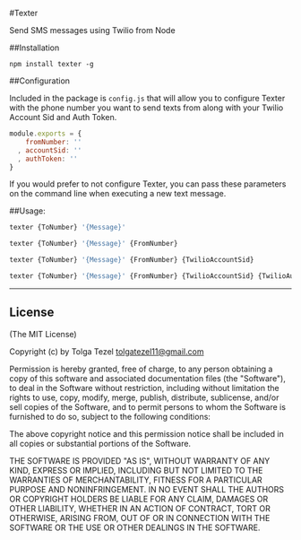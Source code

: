 #Texter

Send SMS messages using Twilio from Node

##Installation

```
npm install texter -g

```

##Configuration

Included in the package is ````config.js```` that will allow you to configure Texter with the phone number you want to send texts from along with your Twilio Account Sid and Auth Token.

````javascript
module.exports = {
    fromNumber: ''
  , accountSid: ''
  , authToken: ''
}
````

If you would prefer to not configure Texter, you can pass these parameters on the command line when executing a new text message.

##Usage:

```javascript
texter {ToNumber} '{Message}'
````

```javascript
texter {ToNumber} '{Message}' {FromNumber}
````

```javascript
texter {ToNumber} '{Message}' {FromNumber} {TwilioAccountSid}
````

```javascript
texter {ToNumber} '{Message}' {FromNumber} {TwilioAccountSid} {TwilioAuthToken}
````

-------

## License

(The MIT License)

Copyright (c) by Tolga Tezel <tolgatezel11@gmail.com>

Permission is hereby granted, free of charge, to any person obtaining a copy
of this software and associated documentation files (the "Software"), to deal
in the Software without restriction, including without limitation the rights
to use, copy, modify, merge, publish, distribute, sublicense, and/or sell
copies of the Software, and to permit persons to whom the Software is
furnished to do so, subject to the following conditions:

The above copyright notice and this permission notice shall be included in
all copies or substantial portions of the Software.

THE SOFTWARE IS PROVIDED "AS IS", WITHOUT WARRANTY OF ANY KIND, EXPRESS OR
IMPLIED, INCLUDING BUT NOT LIMITED TO THE WARRANTIES OF MERCHANTABILITY,
FITNESS FOR A PARTICULAR PURPOSE AND NONINFRINGEMENT. IN NO EVENT SHALL THE
AUTHORS OR COPYRIGHT HOLDERS BE LIABLE FOR ANY CLAIM, DAMAGES OR OTHER
LIABILITY, WHETHER IN AN ACTION OF CONTRACT, TORT OR OTHERWISE, ARISING FROM,
OUT OF OR IN CONNECTION WITH THE SOFTWARE OR THE USE OR OTHER DEALINGS IN
THE SOFTWARE.
